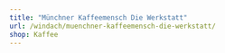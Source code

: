 ```yaml
---
title: "Münchner Kaffeemensch Die Werkstatt"
url: /windach/muenchner-kaffeemensch-die-werkstatt/
shop: Kaffee
---
```

